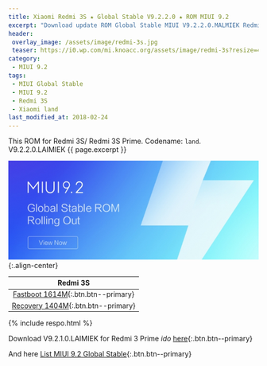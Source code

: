 ```yaml
---
title: Xiaomi Redmi 3S ★ Global Stable V9.2.2.0 ★ ROM MIUI 9.2
excerpt: "Download update ROM Global Stable MIUI V9.2.2.0.MALMIEK Redmi 3S (land). Recovery ROM (updater/.zip) Fastboot ROM (firmware/.tgz)"
header:
 overlay_image: /assets/image/redmi-3s.jpg
 teaser: https://i0.wp.com/mi.knoacc.org/assets/image/redmi-3s?resize=420,210
category:
 - MIUI 9.2
tags:
 - MIUI Global Stable
 - MIUI 9.2
 - Redmi 3S
 - Xiaomi land
last_modified_at: 2018-02-24
---
```

This ROM for Redmi 3S/ Redmi 3S Prime. Codename: `land`. V9.2.2.0.LAIMIEK {{ page.excerpt }}

![Global Stable MIUI V9.2.2.0.MALMIEK](/assets/image/miui-92-stable.jpg){:.align-center}

| Redmi 3S |
|:------:|
| [Fastboot 1614M](bigota?ver=V9.2.2.0.MALMIEK&type=land_global_images&size=1614M&name=20180124.0000.00_6.0_global_7a14bd1470.tgz){:.btn.btn--primary} |
| [Recovery 1404M](bigota?ver=V9.2.2.0.MALMIEK&type=miui_HM3SGlobal&size=1404M&name=e6ac0c428e_6.0.zip){:.btn.btn--primary} |

{% include respo.html %}

Download V9.2.1.0.LAIMIEK for Redmi 3 Prime _ido_ [here](/global-stable-miui-922-redmi-3-ido-fastboot-recovery){:.btn.btn--primary}

And here [List MIUI 9.2 Global Stable](https://mi.knoacc.org/update-rom-miui-92-global-stable-full-changelog){:.btn.btn--primary}
